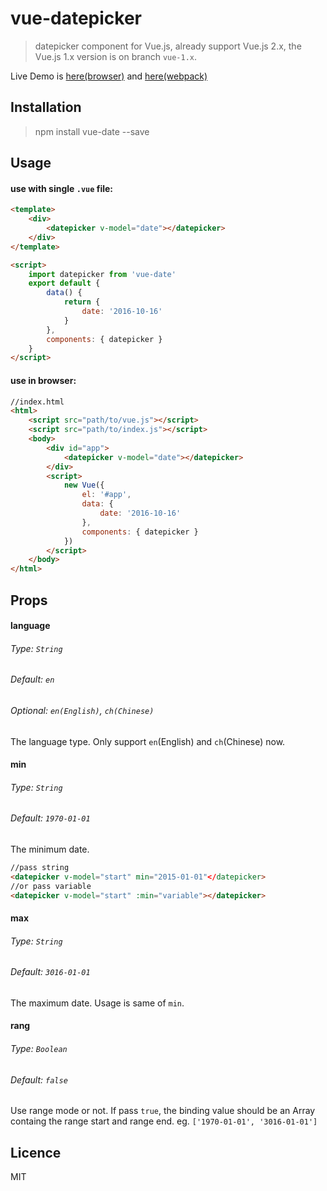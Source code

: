 # vue-datepicker

> datepicker component for Vue.js, already support Vue.js 2.x, the Vue.js 1.x version is on branch `vue-1.x`.


Live Demo is [here(browser)](http://www.showonne.com/vue-date/dist/browser/) and [here(webpack)](http://www.showonne.com/vue-date/dist/webpack/)

## Installation

>npm install vue-date --save

## Usage

#### use with single `.vue` file:

```html
<template>
    <div>
        <datepicker v-model="date"></datepicker>
    </div>
</template>

<script>
    import datepicker from 'vue-date'
    export default {
        data() {
            return {
                date: '2016-10-16'
            }
        },
        components: { datepicker }
    }
</script>
```

#### use in browser:
```html
//index.html
<html>
    <script src="path/to/vue.js"></script>
    <script src="path/to/index.js"></script>
    <body>
        <div id="app">
            <datepicker v-model="date"></datepicker>
        </div>
        <script>
            new Vue({
                el: '#app',
                data: {
                    date: '2016-10-16'
                },
                components: { datepicker }
            })
        </script>
    </body>
</html>
```

## Props

#### language
###### Type: `String`
###### Default: `en`
###### Optional: `en(English)`, `ch(Chinese)`
The language type. Only support `en`(English) and `ch`(Chinese) now.

#### min
###### Type: `String`
###### Default: `1970-01-01`
The minimum date.

```html
//pass string
<datepicker v-model="start" min="2015-01-01"</datepicker>
//or pass variable
<datepicker v-model="start" :min="variable"></datepicker>
```

#### max
###### Type: `String`
###### Default: `3016-01-01`
The maximum date. Usage is same of `min`.

#### rang
###### Type: `Boolean`
###### Default: `false`
Use range mode or not. If  pass `true`, the binding value should be an Array  containg the range start and range end. eg. `['1970-01-01', '3016-01-01']`

## Licence
MIT
